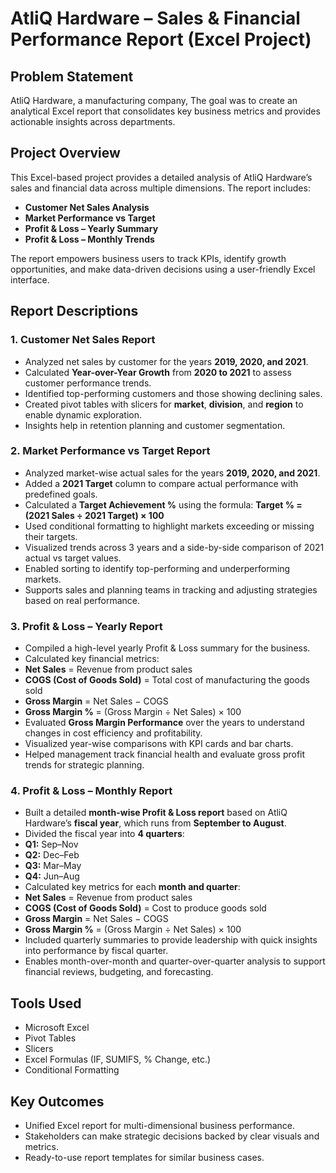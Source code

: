 # AtliQ Hardware – Sales & Financial Performance Report (Excel Project)

##  Problem Statement

AtliQ Hardware, a  manufacturing company,  The goal was to create an analytical Excel report that consolidates key business metrics and provides actionable insights across departments.

## Project Overview

This Excel-based project provides a detailed analysis of AtliQ Hardware’s sales and financial data across multiple dimensions. The report includes:

- **Customer Net Sales Analysis**
- **Market Performance vs Target** 
- **Profit & Loss – Yearly Summary**
- **Profit & Loss – Monthly Trends**

The report empowers business users to track KPIs, identify growth opportunities, and make data-driven decisions using a user-friendly Excel interface.

## Report Descriptions

### 1. **Customer Net Sales Report**

- Analyzed net sales by customer for the years **2019, 2020, and 2021**.
- Calculated **Year-over-Year Growth** from **2020 to 2021** to assess customer performance trends.
- Identified top-performing customers and those showing declining sales.
- Created pivot tables with slicers for **market**, **division**, and **region** to enable dynamic exploration.
- Insights help in retention planning and customer segmentation.

### 2. **Market Performance vs Target Report**

- Analyzed market-wise actual sales for the years **2019, 2020, and 2021**.
- Added a **2021 Target** column to compare actual performance with predefined goals.
- Calculated a **Target Achievement %** using the formula:
**Target % = (2021 Sales ÷ 2021 Target) × 100**
- Used conditional formatting to highlight markets exceeding or missing their targets.
- Visualized trends across 3 years and a side-by-side comparison of 2021 actual vs target values.
- Enabled sorting to identify top-performing and underperforming markets.
- Supports sales and planning teams in tracking and adjusting strategies based on real performance.

### 3. **Profit & Loss – Yearly Report**

- Compiled a high-level yearly Profit & Loss summary for the business.
- Calculated key financial metrics:
- **Net Sales** = Revenue from product sales
- **COGS (Cost of Goods Sold)** = Total cost of manufacturing the goods sold
- **Gross Margin** = Net Sales − COGS
- **Gross Margin %** = (Gross Margin ÷ Net Sales) × 100
- Evaluated **Gross Margin Performance** over the years to understand changes in cost efficiency and profitability.
- Visualized year-wise comparisons with KPI cards and bar charts.
- Helped management track financial health and evaluate gross profit trends for strategic planning.

### 4. **Profit & Loss – Monthly Report**

- Built a detailed **month-wise Profit & Loss report** based on AtliQ Hardware’s **fiscal year**, which runs from **September to August**.
- Divided the fiscal year into **4 quarters**:
- **Q1:** Sep–Nov
- **Q2:** Dec–Feb
- **Q3:** Mar–May
- **Q4:** Jun–Aug
- Calculated key metrics for each **month and quarter**:
- **Net Sales** = Revenue from product sales  
- **COGS (Cost of Goods Sold)** = Cost to produce goods sold  
- **Gross Margin** = Net Sales − COGS  
- **Gross Margin %** = (Gross Margin ÷ Net Sales) × 100  
- Included quarterly summaries to provide leadership with quick insights into performance by fiscal quarter.
- Enables month-over-month and quarter-over-quarter analysis to support financial reviews, budgeting, and forecasting.

##  Tools Used

- Microsoft Excel
- Pivot Tables
- Slicers
- Excel Formulas (IF, SUMIFS, % Change, etc.)
- Conditional Formatting
##  Key Outcomes

- Unified Excel report for multi-dimensional business performance.
- Stakeholders can make strategic decisions backed by clear visuals and metrics.
- Ready-to-use report templates for similar business cases.



